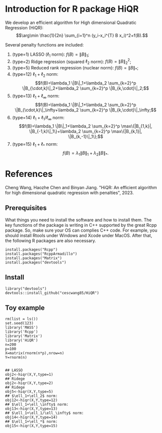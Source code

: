 # Introduction for R package HiQR
We develop an efficient algorithm for High dimensional Quadratic Regression (HiQR):
$$\arg\min \frac{1}{2n} \sum_{i=1}^n (y_i-x_i^{T} B x_i)^2+f(B).$$

 Several penalty functions are included: 
1. (type=1) LASSO ($\ell_1$ norm): $f(B)=\|B\|_1$;
2. (type=2) Ridge regression (squared $\ell_2$ norm): $f(B)=\|B\|_2^2$;
3. (type=5) Reduced rank regression (nuclear norm): $f(B)=\|B\|_*$;
4. (type=12) $\ell_1+\ell_2$ norm: 
$$f(B)=\lambda_1 \|B\|_1+\lambda_2 \sum_{k=2}^p \|B_{\cdot,k}\|_2+\lambda_2 \sum_{k=2}^p \|B_{k,\cdot}\|_2;$$
5. (type=13) $\ell_1+\ell_\infty$ norm:
$$f(B)=\lambda_1 \|B\|_1+\lambda_2 \sum_{k=2}^p \|B_{\cdot,k}\|_\infty+\lambda_2 \sum_{k=2}^p \|B_{k,\cdot}\|_\infty;$$
6. (type=14) $\ell_1+\ell_1/\ell_\infty$ norm: 
$$f(B)=\lambda_1 \|B\|_1+\lambda_2 \sum_{k=2}^p \max\{|B_{1,k}|, \|B_{-1,k}\|_1\}+\lambda_2 \sum_{k=2}^p \max\{|B_{k,1}|, \|B_{k,-1}\|_1\};$$
7. (type=15) $\ell_1+\ell_*$ norm: 
$$f(B)=\lambda_1 \|B\|_1+\lambda_2 \|B\|_*.$$


# References 
Cheng Wang, Haozhe Chen and Binyan Jiang. "HiQR: An efficient algorithm for high dimensional quadratic regression with penalties", 2023.  

## Prerequisites
What things you need to install the software and how to install them.  The key functions of the package is writing in C++ supported by the great Rcpp package. So, make sure your OS can complies C++ code. For example,  you should install Rtools under Windows and Xcode under MacOS.  After that, the following R packages are also necessary.

```
install.packages("Rcpp")
install.packages("RcppArmadillo")
install.packages("Matrix")
install.packages("devtools")
```
## Install 

```
library("devtools")
devtools::install_github("cescwang85/HiQR")
```

## Toy example 

```
rm(list = ls())
set.seed(123)
library('MASS')
library('Rcpp')
library('Matrix')
library('HiQR')
n=200
p=100
X=matrix(rnorm(n*p),nrow=n)
Y=rnorm(n)


## LASSO
obj2<-hiqr(X,Y,type=1)
## Ridege 
obj2<-hiqr(X,Y,type=2)
## Ridege 
obj5<-hiqr(X,Y,type=5)
## $\ell_1+\ell_2$ norm:
obj12<-hiqr(X,Y,type=12)
## $\ell_1+\ell_\infty$ norm:
obj13<-hiqr(X,Y,type=13)
## $\ell_1+\ell_1/\ell_\infty$ norm: 
obj14<-hiqr(X,Y,type=14)
## $\ell_1+\ell_*$ norm: 
obj15<-hiqr(X,Y,type=15)
```

